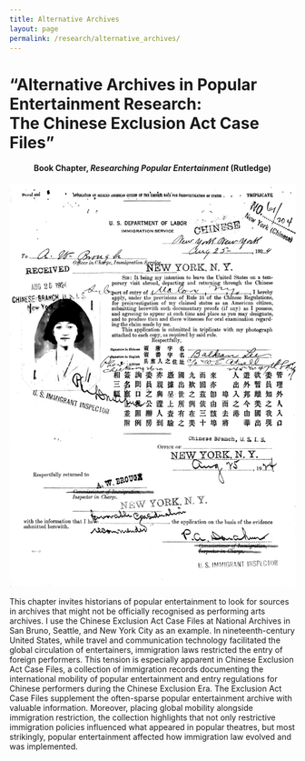 ```yaml
---
title: Alternative Archives 
layout: page
permalink: /research/alternative_archives/
---
```


# **“Alternative Archives in Popular Entertainment Research: <br>The Chinese Exclusion Act Case Files”**

<h4 style="text-align: center;">Book Chapter, <em>Researching Popular Entertainment</em> (Rutledge)</h4>


![alternative archives](../../assets/images/alternative_archives.jpg)




This chapter invites historians of popular entertainment to look for sources in archives that might not be officially recognised as performing arts archives. I use the Chinese Exclusion Act Case Files at National Archives in San Bruno, Seattle, and New York City as an example. In nineteenth-century United States, while travel and communication technology facilitated the global circulation of entertainers, immigration laws restricted the entry of foreign performers. This tension is especially apparent in Chinese Exclusion Act Case Files, a collection of immigration records documenting the international mobility of popular entertainment and entry regulations for Chinese performers during the Chinese Exclusion Era. The Exclusion Act Case Files supplement the often-sparse popular entertainment archive with valuable information. Moreover, placing global mobility alongside immigration restriction, the collection highlights that not only restrictive immigration policies influenced what appeared in popular theatres, but most strikingly, popular entertainment affected how immigration law evolved and was implemented.

